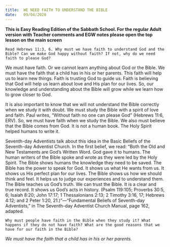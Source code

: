 ```yaml
---
title:  WE NEED FAITH TO UNDERSTAND THE BIBLE
date:   09/04/2020
---
```


**This is Easy Reading Edition of the Sabbath School. For the regular Adult version with Teacher comments and EGW notes please open the top lesson on the main screen** 

`Read Hebrews 11:3, 6. Why must we have faith to understand God and the Bible? Can we make God happy without faith? If not, why do we need faith to please God?`

We must have faith. Or we cannot learn anything about God or the Bible. We must have the faith that a child has in his or her parents. This faith will help us to learn new things. Faith is trusting God to guide us. Faith is believing that God will help us learn about love and His plan for our lives. So, our knowledge and understanding about the Bible will grow while we learn how to grow closer to God.

It is also important to know that we will not understand the Bible correctly when we study it with doubt. We must study the Bible with a spirit of love and faith. Paul writes, “Without faith no one can please God” (Hebrews 11:6, ERV). So, we must have faith when we study the Bible. We also must believe that the Bible comes from God. It is not a human book. The Holy Spirit helped humans to write it.

Seventh-day Adventists talk about this idea in the Basic Beliefs of the Seventh-day Adventist Church. In the first belief, we read: “Both the Old and New Testaments are God’s Written Word. God gave it to humans. The human writers of the Bible spoke and wrote as they were led by the Holy Spirit. The Bible shows humans the knowledge they need to be saved. The Bible has the power to speak for God. It shows us what He wants from us. It shows us His perfect plan for our lives. The Bible shows us how we should think and feel. It helps us to judge our experiences and to understand them. The Bible teaches us God’s truth. We can trust the Bible. It is a clear and true record. It shows us God’s acts in history. (Psalm 119:105; Proverbs 30:5, 6; Isaiah 8:20; John 17:17; 1 Thessalonians 2:13; 2 Timothy 3:16, 17; Hebrews 4:12; and 2 Peter 1:20, 21.)”—“Fundamental Beliefs of Seventh-day Adventists,” in The Seventh-day Adventist Church Manual, page 162, adapted.

`Why must people have faith in the Bible when they study it? What happens if they do not have faith? What are the good reasons that we have for our faith in the Bible?`

_We must have the faith that a child has in his or her parents._
